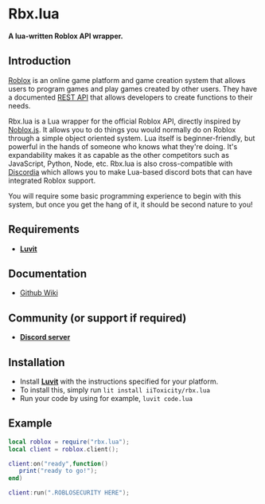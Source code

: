# Rbx.lua
**A lua-written Roblox API wrapper.**
## Introduction

[Roblox](https://roblox.com) is an online game platform and game creation system that allows users to program games and play games created by other users. 
They have a documented [REST API](https://devforum.roblox.com/t/document-all-roblox-api-sites-on-the-developer-hub/154714) that allows developers to create functions to their needs.

Rbx.lua is a Lua wrapper for the official Roblox API, directly inspired by [Noblox.js](https://github.com/suufi/noblox.js). It allows you to do things you would normally do on Roblox through a simple object oriented system. Lua itself is beginner-friendly, but powerful in the hands of someone who knows what they're doing. It's expandability makes it as capable as the other competitors such as JavaScript, Python, Node, etc. Rbx.lua is also cross-compatible with [Discordia](https://github.com/SinisterRectus/Discordia) which allows you to make Lua-based discord bots that can have integrated Roblox support.

You will require some basic programming experience to begin with this system, but once you get the hang of it, it should be second nature to you!

## Requirements
- [**Luvit**](https://luvit.io/install.html)

## Documentation
- [Github Wiki](https://github.com/iiToxicity/rbx.lua/wiki)

## Community (or support if required)
- [**Discord server**](https://discord.gg/5ssrpQc)

## Installation
- Install [**Luvit**](https://luvit.io/install.html) with the instructions specified for your platform.
- To install this, simply run `lit install iiToxicity/rbx.lua`
- Run your code by using for example, `luvit code.lua`

## Example
```lua
local roblox = require("rbx.lua");
local client = roblox.client();

client:on("ready",function()
   print("ready to go!");
end)

client:run(".ROBLOSECURITY HERE");
```
